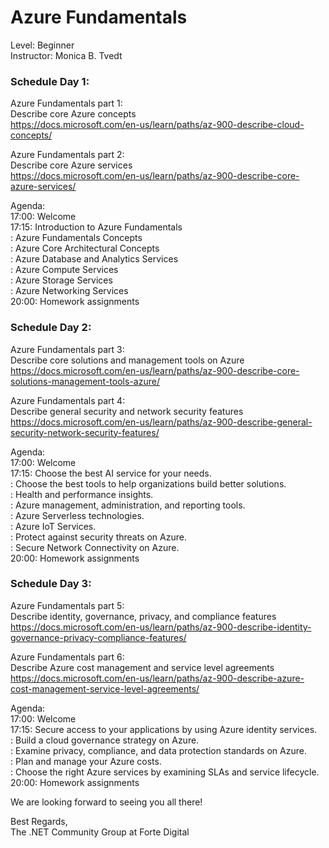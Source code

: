
# Azure Fundamentals  
Level: Beginner  
Instructor: Monica B. Tvedt  
  

### Schedule Day 1:  
Azure Fundamentals part 1:  
Describe core Azure concepts  
https://docs.microsoft.com/en-us/learn/paths/az-900-describe-cloud-concepts/

Azure Fundamentals part 2:  
Describe core Azure services  
https://docs.microsoft.com/en-us/learn/paths/az-900-describe-core-azure-services/

Agenda:  
17:00: Welcome   
17:15: Introduction to Azure Fundamentals    
     : Azure Fundamentals Concepts      
     : Azure Core Architectural Concepts      
     : Azure Database and Analytics Services  
     : Azure Compute Services  
     : Azure Storage Services  
     : Azure Networking Services  
20:00: Homework assignments
  
### Schedule Day 2:  
Azure Fundamentals part 3:  
Describe core solutions and management tools on Azure    
https://docs.microsoft.com/en-us/learn/paths/az-900-describe-core-solutions-management-tools-azure/  

Azure Fundamentals part 4:  
Describe general security and network security features    
https://docs.microsoft.com/en-us/learn/paths/az-900-describe-general-security-network-security-features/  

Agenda:  
17:00: Welcome     
17:15: Choose the best AI service for your needs.   
     : Choose the best tools to help organizations build better solutions.  
     : Health and performance insights.  
     : Azure management, administration, and reporting tools.  
     : Azure Serverless technologies.  
     : Azure IoT Services.  
     : Protect against security threats on Azure.  
     : Secure Network Connectivity on Azure.  
20:00: Homework assignments
  
### Schedule Day 3:  
Azure Fundamentals part 5:  
Describe identity, governance, privacy, and compliance features      
https://docs.microsoft.com/en-us/learn/paths/az-900-describe-identity-governance-privacy-compliance-features/  

Azure Fundamentals part 6:  
Describe Azure cost management and service level agreements      
https://docs.microsoft.com/en-us/learn/paths/az-900-describe-azure-cost-management-service-level-agreements/    

Agenda:  
17:00: Welcome     
17:15: Secure access to your applications by using Azure identity services.   
     : Build a cloud governance strategy on Azure.  
     : Examine privacy, compliance, and data protection standards on Azure.  
     : Plan and manage your Azure costs.  
     : Choose the right Azure services by examining SLAs and service lifecycle.  
20:00: Homework assignments  
  
We are looking forward to seeing you all there!  
  
Best Regards,  
The .NET Community Group at Forte Digital
